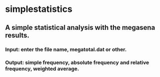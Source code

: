 # simplestatistics

## A simple statistical analysis with the megasena results.
### Input: enter the file name, **megatotal.dat** or other.
### Output: simple frequency, absolute frequency and  relative frequency, weighted average.

